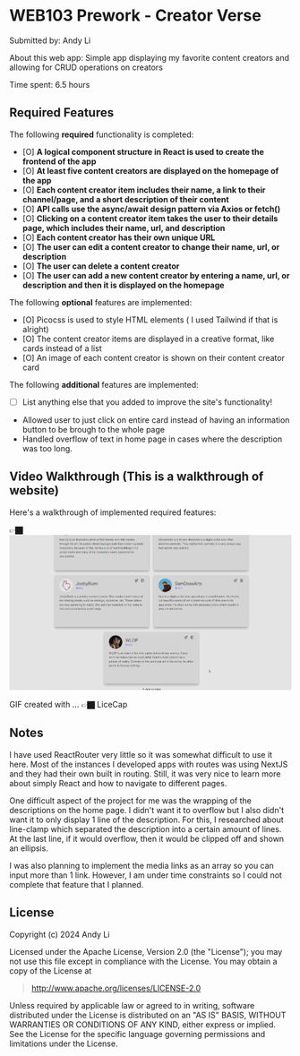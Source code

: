 # WEB103 Prework - Creator Verse

Submitted by: Andy Li

About this web app: Simple app displaying my favorite content creators and allowing for CRUD operations on creators

Time spent: 6.5 hours

## Required Features

The following **required** functionality is completed:

<!-- 👉🏿👉🏿👉🏿 Make sure to check off completed functionality below -->
- [O] **A logical component structure in React is used to create the frontend of the app**
- [O] **At least five content creators are displayed on the homepage of the app**
- [O] **Each content creator item includes their name, a link to their channel/page, and a short description of their content**
- [O] **API calls use the async/await design pattern via Axios or fetch()**
- [O] **Clicking on a content creator item takes the user to their details page, which includes their name, url, and description**
- [O] **Each content creator has their own unique URL**
- [O] **The user can edit a content creator to change their name, url, or description**
- [O] **The user can delete a content creator**
- [O] **The user can add a new content creator by entering a name, url, or description and then it is displayed on the homepage**

The following **optional** features are implemented:

- [O] Picocss is used to style HTML elements ( I used Tailwind if that is alright)
- [O] The content creator items are displayed in a creative format, like cards instead of a list
- [O] An image of each content creator is shown on their content creator card

The following **additional** features are implemented:

* [ ] List anything else that you added to improve the site's functionality!

- Allowed user to just click on entire card instead of having an information button to be brough to the whole page
- Handled overflow of text in home page in cases where the description was too long. 


## Video Walkthrough (This is a walkthrough of website)

Here's a walkthrough of implemented required features:

👉🏿<img src='creatorverse_walkthrough.gif' title='Video Walkthrough' width='' alt='Video Walkthrough' />

<!-- Replace this with whatever GIF tool you used! -->
GIF created with ...  👉🏿 LiceCap
<!-- Recommended tools:
[Kap](https://getkap.co/) for macOS
[ScreenToGif](https://www.screentogif.com/) for Windows
[peek](https://github.com/phw/peek) for Linux. -->

## Notes

I have used ReactRouter very little so it was somewhat difficult to use it here. Most of the instances I developed apps with routes was using NextJS and they had their own built in routing. Still, it was very nice to learn more about simply React and how to navigate to different pages.

One difficult aspect of the project for me was the wrapping of the descriptions on the home page. I didn't want it to overflow but I also didn't want it to only display 1 line of the description. For this, I researched about line-clamp which separated the description into a certain amount of lines. At the last line, if it would overflow, then it would be clipped off and shown an ellipsis. 

I was also planning to implement the media links as an array so you can input more than 1 link. However, I am under time constraints so I could not complete that feature that I planned. 

## License

Copyright (c) 2024 Andy Li

Licensed under the Apache License, Version 2.0 (the "License"); you may not use this file except in compliance with the License. You may obtain a copy of the License at

> http://www.apache.org/licenses/LICENSE-2.0

Unless required by applicable law or agreed to in writing, software distributed under the License is distributed on an "AS IS" BASIS, WITHOUT WARRANTIES OR CONDITIONS OF ANY KIND, either express or implied. See the License for the specific language governing permissions and limitations under the License.